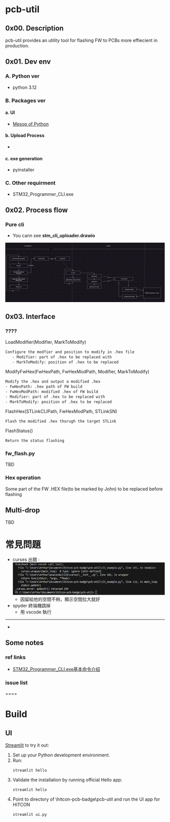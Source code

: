 # pcb-util

## 0x00. Description

pcb-util provides an utility tool for flashing FW to PCBs more effiecient in production.

## 0x01. Dev env

### A. Python ver

* python 3.12

### B. Packages ver

#### a. UI

* [Mesop of Python](https://google.github.io/mesop/)

#### b. Upload Process

* 

#### c. exe generation

* pyinstaller

### C. Other requirment

* STM32_Programmer_CLI.exe



## 0x02. Process flow

### Pure cli

* You cann see **stm_cli_uploader.drawio**

![alt text](stm_cli_uploader.png)


## 0x03. Interface

### ????
LoadModifier(Modifier, MarkToModify)

    Configure the modfier and position to modify in .hex file
       - Modifier: part of .hex to be replaced with 
       - MarkToModify: position of .hex to be replaced

ModifyFwHex(FwHexPath, FwHexModPath, Modifier, MarkToModify)

    Modify the .hex and output a modified .hex
    - FwHexPath: .hex path of FW build
    - FwHexModPath: modified .hex of FW build
    - Modifier: part of .hex to be replaced with 
    - MarkToModify: position of .hex to be replaced

FlashHex(STLinkCLIPath, FwHexModPath, STLinkSN)

    Flash the modified .hex thorugh the target STLink

FlashStatus()

    Return the status flashing


### fw_flash.py
TBD

### Hex operation
Some part of the FW .HEX file(to be marked by John) to be replaced before flashing

## Multi-drop
TBD


# 常見問題

* curses 出錯 : 
![alt text](image.png)
  * 因留給他的空間不夠，顯示空間拉大就好
* spyder 終端機跳掉
  * 用 vscode 執行
----------------------
-



## Some notes

### ref links

* [STM32_Programmer_CLI.exe基本命令介绍](https://blog.csdn.net/yxy244/article/details/108453398)

### issue list




====

# Build
## UI
[Streamlit](https://streamlit.io/)
to try it out:
1. Set up your Python development environment.
2. Run:
    ```
    streamlit hello
    ```
3. Validate the installation by running official Hello app:
    ```
    streamlit hello
    ```
4. Point to directory of \hitcon-pcb-badge\pcb-util and run the UI app for HITCON
    ```
    streamlit ui.py
    ```